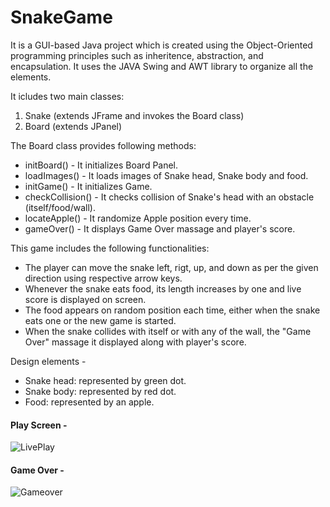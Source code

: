 # SnakeGame
It is a GUI-based Java project which is created using the Object-Oriented programming principles such as inheritence, abstraction, and encapsulation. It uses the JAVA Swing and AWT library to organize all the elements.

It icludes two main classes: 
1. Snake (extends JFrame and invokes the Board class)
2. Board (extends JPanel)

The Board class provides following methods:
* initBoard() - It initializes Board Panel.
* loadImages() - It loads images of Snake head, Snake body and food.
* initGame() - It initializes Game.
* checkCollision() - It checks collision of Snake's head with an obstacle (itself/food/wall).
* locateApple() - It randomize Apple position every time.
* gameOver() - It displays Game Over massage and player's score.

This game includes the following functionalities:
* The player can move the snake left, rigt, up, and down as per the given direction using respective arrow keys.
* Whenever the snake eats food, its length increases by one and live score is displayed on screen.
* The food appears on random position each time, either when the snake eats one or the new game is started.
* When the snake collides with itself or with any of the wall, the "Game Over" massage it displayed along with player's score.

Design elements -
* Snake head: represented by green dot.
* Snake body: represented by red dot.
* Food: represented by an apple.


#### Play Screen - ####
![LivePlay](https://github.com/jangir02vishal/SnakeGame/assets/136950731/ba80f8fe-3199-4476-8b94-b903948f32e5)

#### Game Over - ####
![Gameover](https://github.com/jangir02vishal/SnakeGame/assets/136950731/50f830c1-5661-4031-a624-2d4cdbb76940)
